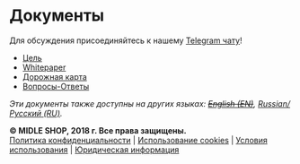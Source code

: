 # Документы

Для обсуждения присоединяйтесь к нашему [Telegram чату](https://t.me/midle_shop_chat_ru)!

  - [Цель](/ru/purpose)
  - [Whitepaper](/ru/whitepaper)
  - [Дорожная карта](/ru/roadmap)
  - [Вопросы-Ответы](/ru/faq)

_Эти документы также доступны на других языках: ~~[English (EN)](/en)~~, [Russian/Русский (RU)](/ru)._

**© MIDLE SHOP, 2018 г. Все права защищены.**  
[Политика конфиденциальности](/ru/legal/privacy) | [Использование cookies](/ru/legal/privacy/cookies) | [Условия использования](/ru/legal/terms) | [Юридическая информация](/ru/legal)
